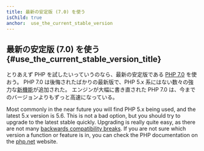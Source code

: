 ```yaml
---
title: 最新の安定版 (7.0) を使う
isChild: true
anchor:  use_the_current_stable_version
---
```


## 最新の安定版 (7.0) を使う {#use_the_current_stable_version_title}

とりあえず PHP を試したいっていうのなら、最新の安定版である [PHP 7.0][php-release] を使おう。
PHP 7.0 は後悔されたばかりの最新版で、PHP 5.x 系にはない数々の強力な[新機能](#language_highlights)が追加された。
エンジンが大幅に書き直された PHP 7.0 は、今までのバージョンよりもずっと高速になっている。

Most commonly in the near future you will find PHP 5.x being used, and the latest 5.x version is 5.6. This is not a bad option, but you should try to upgrade to the latest stable quickly. Upgrading is really quite easy, as there are not many [backwards compatibility breaks][php70-bc]. If you are not sure which version a function or feature is in, you can check the PHP documentation on the [php.net][php-docs] website.

[php-release]: http://php.net/downloads.php
[php-docs]: http://php.net/manual/
[php70-bc]: http://php.net/manual/migration70.incompatible.php

